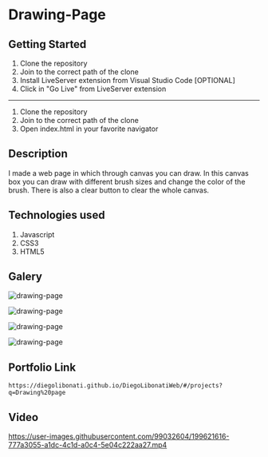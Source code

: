 # Drawing-Page

## Getting Started

1. Clone the repository
2. Join to the correct path of the clone
3. Install LiveServer extension from Visual Studio Code [OPTIONAL]
4. Click in "Go Live" from LiveServer extension

---

1. Clone the repository
2. Join to the correct path of the clone
3. Open index.html in your favorite navigator

## Description

I made a web page in which through canvas you can draw. In this canvas box you can draw with different brush sizes and change the color of the brush. There is also a clear button to clear the whole canvas.

## Technologies used

1. Javascript
2. CSS3
3. HTML5

## Galery

![drawing-page](https://raw.githubusercontent.com/DiegoLibonati/DiegoLibonatiWeb/main/data/projects/Javascript/Imagenes/draw-0.jpg)

![drawing-page](https://raw.githubusercontent.com/DiegoLibonati/DiegoLibonatiWeb/main/data/projects/Javascript/Imagenes/draw-1.jpg)

![drawing-page](https://raw.githubusercontent.com/DiegoLibonati/DiegoLibonatiWeb/main/data/projects/Javascript/Imagenes/draw-2.jpg)

![drawing-page](https://raw.githubusercontent.com/DiegoLibonati/DiegoLibonatiWeb/main/data/projects/Javascript/Imagenes/draw-3.jpg)

## Portfolio Link

`https://diegolibonati.github.io/DiegoLibonatiWeb/#/projects?q=Drawing%20page`

## Video



https://user-images.githubusercontent.com/99032604/199621616-777a3055-a1dc-4c1d-a0c4-5e04c222aa27.mp4


